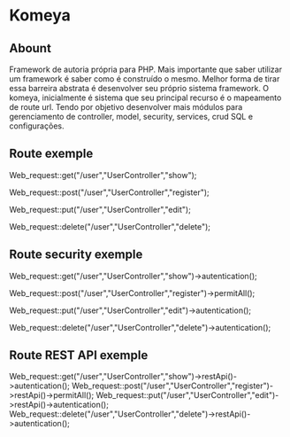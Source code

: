 # Komeya

## Abount
<p>
  Framework de autoria própria para PHP. Mais importante que saber utilizar um framework é saber como é construído o mesmo. Melhor forma de tirar essa barreira abstrata é desenvolver seu próprio sistema framework. O komeya, inicialmente é sistema que seu principal recurso é o mapeamento de route url. Tendo por objetivo desenvolver mais módulos para gerenciamento de controller, model, security, services, crud SQL e configurações.

</p>

## Route exemple
<p>
Web_request::get("/user","UserController","show");
</p>
<p>
Web_request::post("/user","UserController","register");
  </p>
<p>
Web_request::put("/user","UserController","edit");
  </p>
<p>
Web_request::delete("/user","UserController","delete");
</p>
<p>
  
## Route security exemple

<p>
Web_request::get("/user","UserController","show")->autentication();
  </p>
<p>
Web_request::post("/user","UserController","register")->permitAll();
  </p>
<p>
Web_request::put("/user","UserController","edit")->autentication();
  </p>
<p>
Web_request::delete("/user","UserController","delete")->autentication();
</p>


## Route  REST API exemple

Web_request::get("/user","UserController","show")->restApi()->autentication();
Web_request::post("/user","UserController","register")->restApi()->permitAll();
Web_request::put("/user","UserController","edit")->restApi()->autentication();
Web_request::delete("/user","UserController","delete")->restApi()->autentication();
